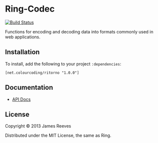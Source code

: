 # Ring-Codec

[![Build Status](https://travis-ci.org/ring-clojure/ring-codec.png?branch=master)](https://travis-ci.org/ring-clojure/ring-codec)

Functions for encoding and decoding data into formats commonly used in
web applications.

## Installation

To install, add the following to your project `:dependencies`:

    [net.colourcoding/ritorno "1.0.0"]

## Documentation

* [API Docs](http://ring-clojure.github.com/ring-codec/ring.util.codec.html)

## License

Copyright © 2013 James Reeves

Distributed under the MIT License, the same as Ring.
